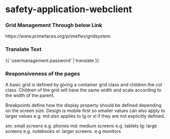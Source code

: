 # safety-application-webclient

<h3>Grid Management Through below Link</h3>
https://www.primefaces.org/primeflex/gridsystem
<br>
<h3>Translate Text</h3>
{{ 'usermanagement.password' | translate }}
<br>
<h3>Responsiveness of the pages </h3>
A basic grid is defined by giving a container grid class and children the col class. Children of the grid will have the same width and scale according to the width of the parent.

Breakpoints define how the display property should be defined depending on the screen size. Design is mobile first so smaller values can also apply to larger values e.g. md also applies to lg or xl if they are not explicitly defined.

sm: small screens e.g. phones
md: medium screens e.g. tablets
lg: large screens e.g. notebooks
xl: larger screens .e.g monitors
